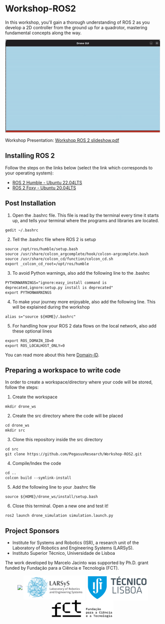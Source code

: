 # Workshop-ROS2
In this workshop, you'll gain a thorough understanding of ROS 2 as you develop a 2D controller from the ground up for a quadrotor, mastering fundamental concepts along the way.
<p align = "center">
<a target="_blank"><img src="docs/readme_animation.gif" alt="Workshop Animation GIF" height="300"/></a
</p>

Workshop Presentation: [Workshop ROS 2 slideshow.pdf](<./Workshop ROS 2 slideshow.pdf>)

## Installing ROS 2

Follow the steps on the links below (select the link which corresponds to your operating system):
- [ROS 2 Humble - Ubuntu 22.04LTS](https://docs.ros.org/en/humble/Installation/Ubuntu-Install-Debians.html)
- [ROS 2 Foxy - Ubuntu 20.04LTS](https://docs.ros.org/en/foxy/Installation/Ubuntu-Install-Debians.html)

## Post Installation

1) Open the .bashrc file. This file is read by the terminal every time it starts up, and tells your terminal where the programs and libraries are located.
```
gedit ~/.bashrc
```

2) Tell the .bashrc file where ROS 2 is setup
```
source /opt/ros/humble/setup.bash
source /usr/share/colcon_argcomplete/hook/colcon-argcomplete.bash
source /usr/share/colcon_cd/function/colcon_cd.sh
export _colcon_cd_root=/opt/ros/humble
```

3) To avoid Python warnings, also add the following line to the .bashrc
```
PYTHONWARNINGS="ignore:easy_install command is deprecated,ignore:setup.py install is deprecated"
export PYTHONWARNINGS
```

4) To make your journey more enjoyable, also add the following line. This will be explained during the workshop
```
alias s="source ${HOME}/.bashrc"
```

5) For handling how your ROS 2 data flows on the local network, also add these optional lines
```
export ROS_DOMAIN_ID=0
export ROS_LOCALHOST_ONLY=0
```
You can read more about this here [Domain-ID](https://docs.ros.org/en/humble/Concepts/About-Domain-ID.html).

## Preparing a workspace to write code

In order to create a workspace/directory where your code will be stored, follow the steps:

1) Create the workspace
```
mkdir drone_ws
```

2) Create the src directory where the code will be placed
```
cd drone_ws
mkdir src
```
3) Clone this repository inside the src directory
```
cd src
git clone https://github.com/PegasusResearch/Workshop-ROS2.git
```
4) Compile/Index the code
```
cd ..
colcon build --symlink-install
```

5) Add the following line to your .bashrc file
```
source ${HOME}/drone_ws/install/setup.bash
```

6) Close this terminal. Open a new one and test it!
```
ros2 launch drone_simulation simulation.launch.py
```

## Project Sponsors
- Institute for Systems and Robotics (ISR), a research unit of the Laboratory of Robotics and Engineering Systems (LARSyS).
- Instituto Superior Técnico, Universidade de Lisboa

The work developed by Marcelo Jacinto was supported by Ph.D. grant funded by Fundação para a Ciência e Tecnologia (FCT).

<p float="left" align="center">
  <img src="docs/logo_isr.png" width="200" align="center"/> 
  <img src="docs/larsys_logo.png" width="200" align="center"/> 
  <img src="docs/ist_logo.png" width="200" align="center"/> 
  <img src="docs/logo_fct.png" width="200" align="center"/> 
</p>
